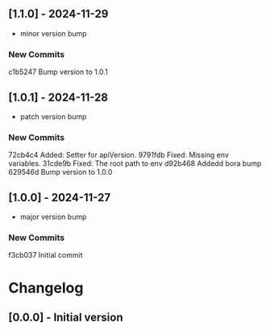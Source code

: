 ## [1.1.0] - 2024-11-29
- minor version bump

### New Commits
c1b5247 Bump version to  1.0.1

## [1.0.1] - 2024-11-28
- patch version bump

### New Commits
72cb4c4 Added: Setter for apiVersion.
9791fdb Fixed: Missing env variables.
31cde9b Fixed: The root path to env
d92b468 Addedd bora bump
629546d Bump version to  1.0.0

## [1.0.0] - 2024-11-27
- major version bump

### New Commits
f3cb037 Initial commit

# Changelog

## [0.0.0] - Initial version
